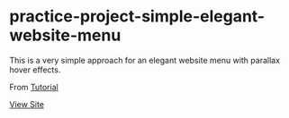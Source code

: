 # practice-project-simple-elegant-website-menu
 
This is a very simple approach for an elegant website menu with parallax hover effects.

From [Tutorial](https://www.youtube.com/watch?v=NUeCNvYY_x4)

[View Site](https://webbees-development.github.io/practice-project-simple-elegant-website-menu/)
